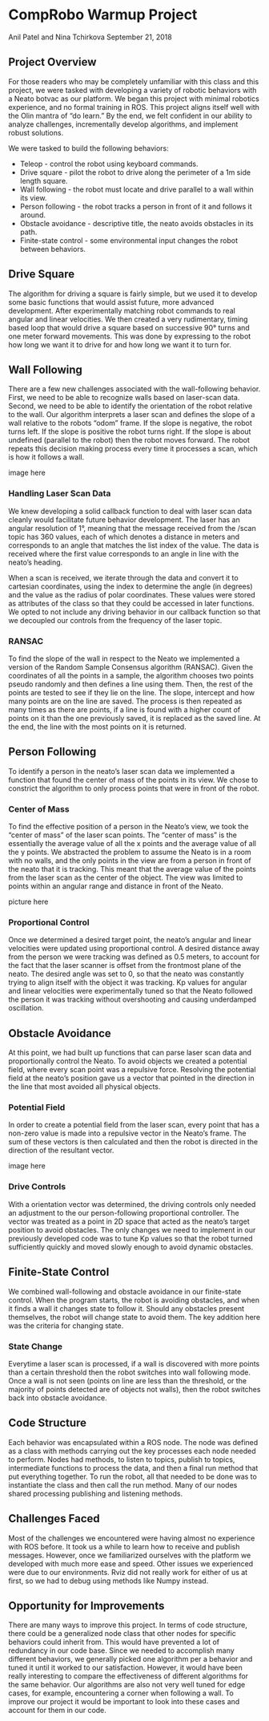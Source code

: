 # CompRobo Warmup Project

Anil Patel and Nina Tchirkova
September 21, 2018

## Project Overview
For those readers who may be completely unfamiliar with this class and this project, we were tasked with developing a variety of robotic behaviors with a Neato botvac as our platform. We began this project with minimal robotics experience, and no formal training in ROS. This project aligns itself well with the Olin mantra of “do learn.” By the end, we felt confident in our ability to analyze challenges, incrementally develop algorithms, and implement robust solutions.

We were tasked to build the following behaviors:
- Teleop - control the robot using keyboard commands.
- Drive square - pilot the robot to drive along the perimeter of a 1m side length square.
- Wall following - the robot must locate and drive parallel to a wall within its view.
- Person following - the robot tracks a person in front of it and follows it around.
- Obstacle avoidance - descriptive title, the neato avoids obstacles in its path.
- Finite-state control - some environmental input changes the robot between behaviors.

## Drive Square
The algorithm for driving a square is fairly simple, but we used it to develop some basic functions that would assist future, more advanced development. After experimentally matching robot commands to real angular and linear velocities. We then created a very rudimentary, timing based loop that would drive a square based on successive 90° turns and one meter forward movements. This was done by expressing to the robot how long we want it to drive for and how long we want it to turn for.

## Wall Following
There are a few new challenges associated with the wall-following behavior. First, we need to be able to recognize walls based on laser-scan data. Second, we need to be able to identify the orientation of the robot relative to the wall. Our algorithm interprets a laser scan and defines the slope of a wall relative to the robots “odom” frame. If the slope is negative, the robot turns left. If the slope is positive the robot turns right. If the slope is about undefined (parallel to the robot) then the robot moves forward. The robot repeats this decision making process every time it processes a scan, which is how it follows a wall.

image here

### Handling Laser Scan Data
We knew developing a solid callback function to deal with laser scan data cleanly would facilitate future behavior development. The laser has an angular resolution of 1°, meaning that the message received from the /scan topic has 360 values, each of which denotes a distance in meters and corresponds to an angle that matches the list index of the value. The data is received where the first value corresponds to an angle in  line with the neato’s heading. 

When a scan is received, we iterate through the data and convert it to cartesian coordinates, using the index to determine the angle (in degrees) and the value as the radius of polar coordinates. These values were stored as attributes of the class so that they could be accessed in later functions. We opted to not include any driving behavior in our callback function so that we decoupled our controls from the frequency of the laser topic.

### RANSAC
To find the slope of the wall in respect to the Neato we implemented a version of the Random Sample Consensus algorithm (RANSAC). Given the coordinates of all the points in a sample, the algorithm chooses two points pseudo randomly and then defines a line using them. Then, the rest of the points are tested to see if they lie on the line. The slope, intercept and how many points are on the line are saved. The process is then repeated as many times as there are points, if a line is found with a higher count of points on it than the one previously saved, it is replaced as the saved line. At the end, the line with the most points on it is returned. 

## Person Following
To identify a person in the neato’s laser scan data we implemented a function that found the center of mass of the points in its view. We chose to constrict the algorithm to only process points that were in front of the robot.

### Center of Mass
To find the effective position of a person in the Neato’s view, we took the “center of mass” of the laser scan points. The “center of mass” is the essentially the average value of all the x points and the average value of all the y points. We abstracted the problem to assume the Neato is in a room with no walls, and the only points in the view are from a person in front of the neato that it is tracking. This meant that the average value of the points from the laser scan as the center of the object. The view was limited to points within an angular range and distance in front of the Neato.

picture here

### Proportional Control
Once we determined a desired target point, the neato’s angular and linear velocities were updated using proportional control. A desired distance away from the person we were tracking was defined as 0.5 meters, to account for the fact that the laser scanner is offset from the frontmost plane of the neato. The desired angle was set to 0, so that the neato was constantly trying to align itself with the object it was tracking. Kp values for angular and linear velocities were experimentally tuned so that the Neato followed the person it was tracking without overshooting and causing underdamped oscillation.

## Obstacle Avoidance
At this point, we had built up functions that can parse laser scan data and proportionally control the Neato. To avoid objects we created a potential field, where every scan point was a repulsive force. Resolving the potential field at the neato’s position gave us a vector that pointed in the direction in the line that most avoided all physical objects.

### Potential Field
In order to create a potential field from the laser scan, every point that has a non-zero value is made into a repulsive vector in the Neato’s frame. The sum of these vectors is then calculated and then the robot is directed in the direction of the resultant vector. 

image here

### Drive Controls
With a orientation vector was determined, the driving controls only needed an adjustment to the our person-following proportional controller. The vector was treated as a point in 2D space that acted as the neato’s target position to avoid obstacles. The only changes we need to implement in our previously developed code was to tune Kp values so that the robot turned sufficiently quickly and moved slowly enough to avoid dynamic obstacles.

## Finite-State Control
We combined wall-following and obstacle avoidance in our finite-state control. When the program starts, the robot is avoiding obstacles, and when it finds a wall it changes state to follow it. Should any obstacles present themselves, the robot will change state to avoid them. The key addition here was the criteria for changing state.

### State Change
Everytime a laser scan is processed, if a wall is discovered with more points than a certain threshold then the robot switches into wall following mode. Once a wall is not seen (points on line are less than the threshold, or the majority of points detected are of objects not walls), then the robot switches back into obstacle avoidance.

## Code Structure
Each behavior was encapsulated within a ROS node. The node was defined as a class with methods carrying out the key processes each node needed to perform. Nodes had methods, to listen to topics, publish to topics, intermediate functions to process the data, and then a final run method that put everything together. To run the robot, all that needed to be done was to instantiate the class and then call the run method. Many of our nodes shared processing publishing and listening methods.

## Challenges Faced
Most of the challenges we encountered were having almost no experience with ROS before. It took us a while to learn how to receive and publish messages. However, once we familiarized ourselves with the platform we developed with much more ease and speed. Other issues we experienced were due to our environments. Rviz did not really work for either of us at first, so we had to debug using methods like Numpy instead.

## Opportunity for Improvements
There are many ways to improve this project. In terms of code structure, there could be a generalized node class that other nodes for specific behaviors could inherit from. This would have prevented a lot of redundancy in our code base. Since we needed to accomplish many different behaviors, we generally picked one algorithm per a behavior and tuned it until it worked to our satisfaction. However, it would have been really interesting to compare the effectiveness of different algorithms for the same behavior. Our algorithms are also not very well tuned for edge cases, for example, encountering a corner when following a wall. To improve our project it would be important to look into these cases and account for them in our code.
